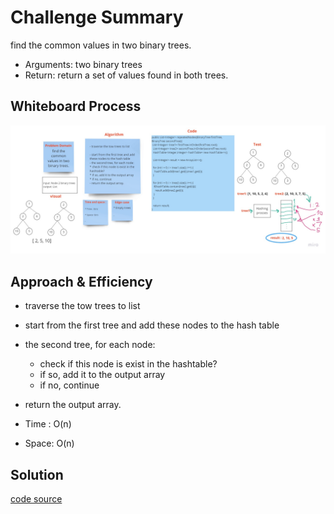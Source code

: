 # Challenge Summary
<!-- Description of the challenge -->

find the common values in two binary trees.

- Arguments: two binary trees
- Return: return a set of values found in both trees.
## Whiteboard Process
<!-- Embedded whiteboard image -->
![w](tree_intersection.jpg)
## Approach & Efficiency
<!-- What approach did you take? Why? What is the Big O space/time for this approach? -->

- traverse the tow trees to list

- start from the first tree and add these nodes to the hash table
- the second tree, for each node:
  * check if this node is exist in the hashtable?
  * if so, add it to the output array
  * if no, continue
- return the output array.


* Time : O(n)

* Space: O(n)

## Solution
<!-- Show how to run your code, and examples of it in action -->
[code source](TreeIntersection.java)
